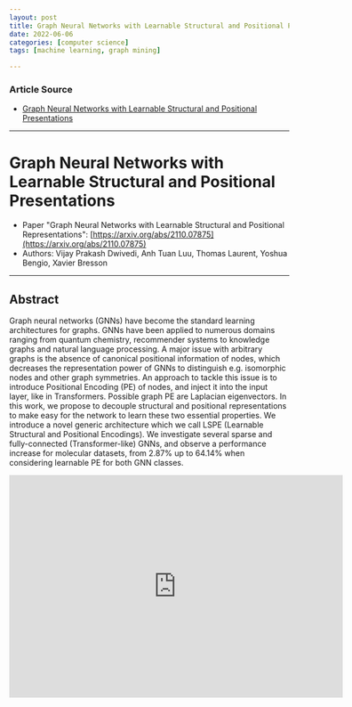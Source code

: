 ```yaml
---
layout: post
title: Graph Neural Networks with Learnable Structural and Positional Presentations
date: 2022-06-06
categories: [computer science]
tags: [machine learning, graph mining]

---
```


### Article Source

* [Graph Neural Networks with Learnable Structural and Positional Presentations](https://www.youtube.com/watch?v=mqrtmuoTsuU)


---

# Graph Neural Networks with Learnable Structural and Positional Presentations

* Paper "Graph Neural Networks with Learnable Structural and Positional Representations": [https://arxiv.org/abs/2110.07875](https://arxiv.org/abs/2110.07875)
* Authors: Vijay Prakash Dwivedi, Anh Tuan Luu, Thomas Laurent, Yoshua Bengio, Xavier Bresson

---

## Abstract
Graph neural networks (GNNs) have become the standard learning architectures for graphs. GNNs have been applied to numerous domains ranging from quantum chemistry, recommender systems to knowledge graphs and natural language processing. A major issue with arbitrary graphs is the absence of canonical positional information of nodes, which decreases the representation power of GNNs to distinguish e.g. isomorphic nodes and other graph symmetries. An approach to tackle this issue is to introduce Positional Encoding (PE) of nodes, and inject it into the input layer, like in Transformers. Possible graph PE are Laplacian eigenvectors. In this work, we propose to decouple structural and positional representations to make easy for the network to learn these two essential properties. We introduce a novel generic architecture which we call LSPE (Learnable Structural and Positional Encodings). We investigate several sparse and fully-connected (Transformer-like) GNNs, and observe a performance increase for molecular datasets, from 2.87% up to 64.14% when considering learnable PE for both GNN classes.


<iframe width="600" height="400" src="https://www.youtube.com/embed/fft2Q0jEWi0" title="YouTube video player" frameborder="0" allow="accelerometer; autoplay; clipboard-write; encrypted-media; gyroscope; picture-in-picture" allowfullscreen></iframe>


